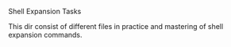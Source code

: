 Shell Expansion Tasks

This dir consist of different files in practice and mastering of shell expansion commands.